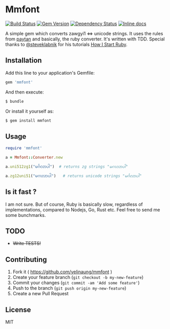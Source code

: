 # Mmfont

[![Build Status](https://travis-ci.org/yelinaung/mmfont.svg)](https://travis-ci.org/yelinaung/mmfont)
[![Gem Version](https://badge.fury.io/rb/mmfont.svg)](http://badge.fury.io/rb/mmfont)
[![Dependency Status](https://gemnasium.com/yelinaung/mmfont.svg)](https://gemnasium.com/yelinaung/mmfont)
[![Inline docs](http://inch-ci.org/github/yelinaung/mmfont.png?branch=master)](http://inch-ci.org/github/yelinaung/mmfont)

A simple gem which converts zawgyi1 <=> unicode strings. It uses the rules from [paytan](https://github.com/trhura/paytan) and basically, the ruby converter.
It's written with TDD. Special thanks to [@steveklabnik](https://github.com/steveklabnik) for his tutorials [How I Start Ruby](http://www.howistart.org/posts/ruby/1).


## Installation

Add this line to your application's Gemfile:

```ruby
gem 'mmfont'
```

And then execute:

```bash
$ bundle
```

Or install it yourself as:

```bash
$ gem install mmfont
```

## Usage

```ruby
require 'mmfont'

a = Mmfont::Converter.new

a.uni512zg1("မင်္ဂလာပါ")  # returns zg strings "မဂၤလာပါ"

a.zg12uni51("မဂၤလာပါ")   # returns unicode strings "မင်္ဂလာပါ"

```

## Is it fast ?
I am not sure. But of course, Ruby is basically slow, regardless of implementations, compared to Nodejs, Go, Rust etc. 
Feel free to send me some bunchmarks.

## TODO
- ~~Write TESTS!~~

## Contributing

1. Fork it ( https://github.com/yelinaung/mmfont )
2. Create your feature branch (`git checkout -b my-new-feature`)
3. Commit your changes (`git commit -am 'Add some feature'`)
4. Push to the branch (`git push origin my-new-feature`)
5. Create a new Pull Request

## License
MIT

